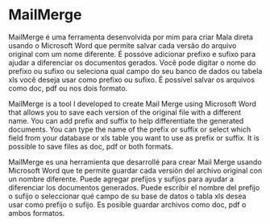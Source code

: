 # MailMerge
MailMerge é uma ferramenta desenvolvida por mim para criar Mala direta usando o Microsoft Word que permite salvar cada versão do arquivo original com um nome diferente.
É possóve adicionar prefixo e sufixo para ajudar a diferenciar os documentos gerados.
Você pode digitar o nome do prefixo ou sufixo ou seleciona qual campo do seu banco de dados ou tabela xls você deseja usar como prefixo ou sufixo.
É possível salvar os arquivos como doc, pdf ou nos dois formato.

MailMerge is a tool I developed to create Mail Merge using Microsoft Word that allows you to save each version of the original file with a different name.
You can add prefix and suffix to help differentiate the generated documents.
You can type the name of the prefix or suffix or select which field from your database or xls table you want to use as prefix or suffix.
It is possible to save files as doc, pdf or both formats.

MailMerge es una herramienta que desarrollé para crear Mail Merge usando Microsoft Word que te permite guardar cada versión del archivo original con un nombre diferente.
Puede agregar prefijos y sufijos para ayudar a diferenciar los documentos generados.
Puede escribir el nombre del prefijo o sufijo o seleccionar qué campo de su base de datos o tabla xls desea usar como prefijo o sufijo.
Es posible guardar archivos como doc, pdf o ambos formatos.

